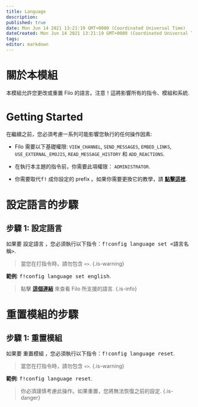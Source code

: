 ```yaml
---
title: Language
description:
published: true
date: Mon Jun 14 2021 13:21:19 GMT+0000 (Coordinated Universal Time)
dateCreated: Mon Jun 14 2021 13:21:19 GMT+0000 (Coordinated Universal Time)
tags:
editor: markdown
---
```


# 關於本模組

本模組允許您更改或重置 Filo 的語言。注意！這將影響所有的指令、模組和系統.

# Getting Started

在繼續之前，您必須考慮一系列可能影響您執行的任何操作因素:

- Filo 需要以下基礎權限: ``VIEW_CHANNEL``, ``SEND_MESSAGES``, ``EMBED_LINKS``, ``USE_EXTERNAL_EMOJIS``, ``READ_MESSAGE_HISTORY`` 和 ``ADD_REACTIONS``.

- 在執行本主題的指令前，你需要此項權限： ``ADMINISTRATOR``.

- 你需要取代<kbd>f!</kbd> 成你設定的 prefix 。如果你需要更換它的教學，請 **[點擊這裡](https://wiki.filobot.xyz/zh-Tw/modules/prefix)**.

# 設定語言的步驟

## **步驟 1**: 設定語言

如果要 設定語言 ，您必須執行以下指令：<kbd>f!config language set \<語言名稱></kbd>.

> 當您在打指令時，請勿包含 ``<>``.
{.is-warning}

**範例**: <kbd>f!config language set english</kbd>.

> 點擊 **[這個連結](https://wiki.filobot.xyz/zh-Tw/modules/language/list)** 來查看 Filo 所支援的語言.
{.is-info}

# 重置模組的步驟

## **步驟 1**: 重置模組

如果要 重置模組 ，您必須執行以下指令：<kbd>f!config language reset</kbd>.

> 當您在打指令時，請勿包含 ``<>``.
{.is-warning}

**範例**: <kbd>f!config language reset</kbd>.

> 你必須謹慎考慮此操作。如果重置，您將無法恢復之前的設定.
{.is-danger}
